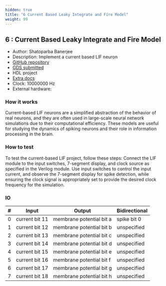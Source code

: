 ```yaml
---
hidden: true
title: "6 Current Based Leaky Integrate and Fire Model"
weight: 99
---
```


## 6 : Current Based Leaky Integrate and Fire Model

* Author: Shatoparba Banerjee
* Description: Implement a current based LIF neuron
* [GitHub repository](https://github.com/shatoparbabanerjee/tt05-verilog-demo)
* [GDS submitted](https://github.com/shatoparbabanerjee/tt05-verilog-demo/actions/runs/6751851585)
* HDL project
* [Extra docs]()
* Clock: 10000000 Hz
* External hardware: 



### How it works

Current-based LIF neurons are a simplified abstraction of the behavior of real neurons,
and they are often used in large-scale neural network simulations due to their computational efficiency.
These models are useful for studying the dynamics of spiking neurons and their role in information
processing in the brain.


### How to test

To test the current-based LIF project, follow these steps: Connect the LIF module to the input switches,
7-segment display, and clock source as specified in the Verilog module. Use input switches to control the
input current, and observe the 7-segment display for spike detection, while ensuring the clock signal is appropriately set to provide the desired clock frequency for the simulation.


### IO

| # | Input        | Output       | Bidirectional      |
|---|--------------|--------------| -------------------|
| 0 | current bit 11  | membrane potential bit a | spike bit 0 |
| 1 | current bit 12  | membrane potential bit b | unspecified |
| 2 | current bit 13  | membrane potential bit c | unspecified |
| 3 | current bit 14  | membrane potential bit d | unspecified |
| 4 | current bit 15  | membrane potential bit e | unspecified |
| 5 | current bit 16  | membrane potential bit f | unspecified |
| 6 | current bit 17  | membrane potential bit g | unspecified |
| 7 | current bit 18  | membrane potential bit h | unspecified |
